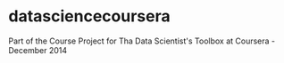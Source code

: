 datasciencecoursera
===================

Part of the Course Project for Tha Data Scientist's Toolbox at Coursera - December 2014
